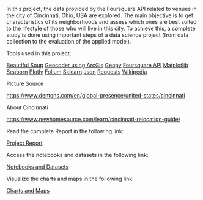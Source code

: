 In this project, the data provided by the Foursquare API related to venues in the city of Cincinnati, Ohio, USA are explored. The main objective is to get characteristics of its
neighborhoods and assess which ones are best suited to the lifestyle of those who will live in this city. To achieve this, a complete study is done using important steps of a data 
science project (from data collection to the evaluation of the applied model).

Tools used in this project:

[Beautiful Soup](https://pypi.org/project/beautifulsoup4/)
[Geocoder using ArcGis](https://pypi.org/project/geocoder/)
[Geopy](https://pypi.org/project/geopy/)
[Foursquare API](https://developer.foursquare.com/)
[Matplotlib](https://matplotlib.org/)
[Seaborn](https://seaborn.pydata.org/)
[Plotly](https://plotly.com/)
[Folium](https://pypi.org/project/folium/)
[Sklearn](https://scikit-learn.org/stable/)
[Json](https://docs.python.org/3/library/json.html)
[Requests](https://docs.python-requests.org/en/latest/)
[Wikipedia](https://en.wikipedia.org/wiki/List_of_Cincinnati_neighborhoods)

Picture Source

https://www.dentons.com/en/global-presence/united-states/cincinnati

About Cincinnati

https://www.newhomesource.com/learn/cincinnati-relocation-guide/



Read the complete Report in the following link:

[Project Report](https://github.com/leilaff89/foursquare_project/blob/main/foursquare/Foursquare%20Project.pdf)

Access the notebooks and datasets in the following link:

[Notebooks and Datasets](https://github.com/leilaff89/foursquare_project/tree/main/foursquare/notes_datasets)

Visualize the charts and maps in the following link:

[Charts and Maps](https://github.com/leilaff89/foursquare_project/tree/main/foursquare/charts_maps)
